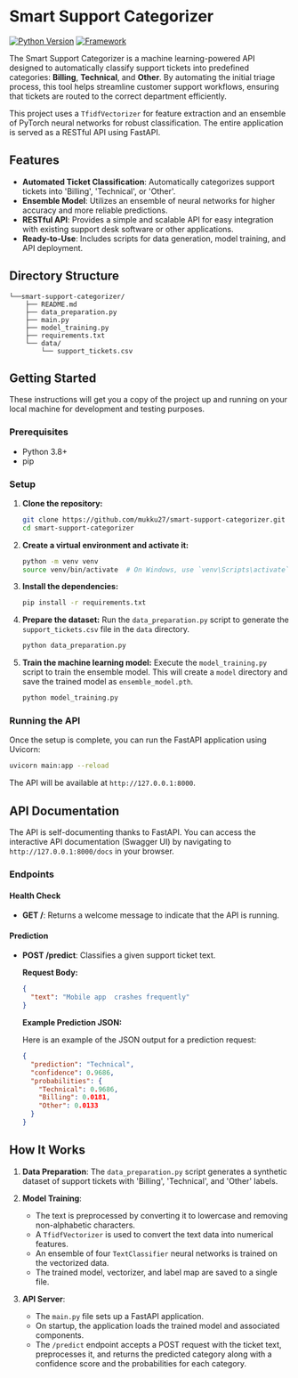 # Smart Support Categorizer

[![Python Version](https://img.shields.io/badge/Python-3.13-blue.svg)](https://www.python.org/downloads/)
[![Framework](https://img.shields.io/badge/Framework-FastAPI-green.svg)](https://fastapi.tiangolo.com/)

The Smart Support Categorizer is a machine learning-powered API designed to automatically classify support tickets into predefined categories: **Billing**, **Technical**, and **Other**. By automating the initial triage process, this tool helps streamline customer support workflows, ensuring that tickets are routed to the correct department efficiently.

This project uses a `TfidfVectorizer` for feature extraction and an ensemble of PyTorch neural networks for robust classification. The entire application is served as a RESTful API using FastAPI.

## Features

- **Automated Ticket Classification**: Automatically categorizes support tickets into 'Billing', 'Technical', or 'Other'.
- **Ensemble Model**: Utilizes an ensemble of neural networks for higher accuracy and more reliable predictions.
- **RESTful API**: Provides a simple and scalable API for easy integration with existing support desk software or other applications.
- **Ready-to-Use**: Includes scripts for data generation, model training, and API deployment.

## Directory Structure

```
└──smart-support-categorizer/
    ├── README.md
    ├── data_preparation.py
    ├── main.py
    ├── model_training.py
    ├── requirements.txt
    └── data/
        └── support_tickets.csv
```

## Getting Started

These instructions will get you a copy of the project up and running on your local machine for development and testing purposes.

### Prerequisites

- Python 3.8+
- pip

### Setup

1.  **Clone the repository:**
    ```bash
    git clone https://github.com/mukku27/smart-support-categorizer.git
    cd smart-support-categorizer
    ```

2.  **Create a virtual environment and activate it:**
    ```bash
    python -m venv venv
    source venv/bin/activate  # On Windows, use `venv\Scripts\activate`
    ```

3.  **Install the dependencies:**
    ```bash
    pip install -r requirements.txt
    ```

4.  **Prepare the dataset:**
    Run the `data_preparation.py` script to generate the `support_tickets.csv` file in the `data` directory.
    ```bash
    python data_preparation.py
    ```

5.  **Train the machine learning model:**
    Execute the `model_training.py` script to train the ensemble model. This will create a `model` directory and save the trained model as `ensemble_model.pth`.
    ```bash
    python model_training.py
    ```

### Running the API

Once the setup is complete, you can run the FastAPI application using Uvicorn:

```bash
uvicorn main:app --reload
```

The API will be available at `http://127.0.0.1:8000`.

## API Documentation

The API is self-documenting thanks to FastAPI. You can access the interactive API documentation (Swagger UI) by navigating to `http://127.0.0.1:8000/docs` in your browser.

### Endpoints

#### Health Check

-   **GET /**: Returns a welcome message to indicate that the API is running.

#### Prediction

-   **POST /predict**: Classifies a given support ticket text.

    **Request Body:**
    ```json
    {
      "text": "Mobile app  crashes frequently"
    }
    ```

    **Example Prediction JSON:**

    Here is an example of the JSON output for a prediction request:
    ```json
    {
      "prediction": "Technical",
      "confidence": 0.9686,
      "probabilities": {
        "Technical": 0.9686,
        "Billing": 0.0181,
        "Other": 0.0133
      }
    }
    ```

## How It Works

1.  **Data Preparation**: The `data_preparation.py` script generates a synthetic dataset of support tickets with 'Billing', 'Technical', and 'Other' labels.

2.  **Model Training**:
    -   The text is preprocessed by converting it to lowercase and removing non-alphabetic characters.
    -   A `TfidfVectorizer` is used to convert the text data into numerical features.
    -   An ensemble of four `TextClassifier` neural networks is trained on the vectorized data.
    -   The trained model, vectorizer, and label map are saved to a single file.

3.  **API Server**:
    -   The `main.py` file sets up a FastAPI application.
    -   On startup, the application loads the trained model and associated components.
    -   The `/predict` endpoint accepts a POST request with the ticket text, preprocesses it, and returns the predicted category along with a confidence score and the probabilities for each category.

